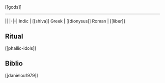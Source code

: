 [[gods]]

---

||
|-|-|
Indic | [[shiva]]
Greek | [[dionysus]]
Roman | [[liber]]


## Ritual
[[phallic-idols]]

## Biblio
[[danielou1979]]